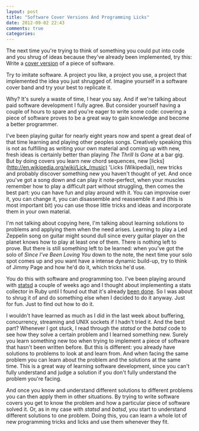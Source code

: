 ```yaml
---
layout: post
title: "Software Cover Versions And Programming Licks"
date: 2012-09-02 22:43
comments: true
categories: 
---
```


The next time you're trying to think of something you could put into code and
you shrug of ideas because they've already been implemented, try this: Write a
[cover version](http://en.wikipedia.org/wiki/Cover_(music)) of a piece of
software.

Try to imitate software. A project you like, a project you use, a project that
implemented the idea you just shrugged of. Imagine yourself in a software cover
band and try your best to replicate it.

Why? It's surely a waste of time, I hear you say. And if we're talking about
paid software development I fully agree. But consider yourself having a couple
of hours to spare and you're eager to write some code: covering a piece
of software proves to be a great way to gain knowledge and become a better
programmer.

I've been playing guitar for nearly eight years now and spent a great deal of
that time learning and playing other peoples songs. Creatively speaking this is
not as fulfilling as writing your own material and coming up with new, fresh
ideas is certainly better than playing *The Thrill Is Gone* at a bar gig. But by
doing covers you learn new chord sequences, new
[licks](http://en.wikipedia.org/wiki/Lick_(music) 'Licks (Wikipedia)), new
tricks and probably discover something new you haven't thought of yet. And once
you've got a song down and can play it note-perfect, when your muscles remember
how to play a difficult part without struggling, then comes the best part: you
can have fun and play around with it. You can improvise over it, you can change
it, you can disassemble and reassemble it and (this is most important bit) you
can use those little tricks and ideas and incorporate them in your own material.

I'm not talking about copying here, I'm talking about learning solutions to
problems and applying them when the need arises. Learning to play a Led Zeppelin
song on guitar might sound dull since every guitar player on the planet knows
how to play at least one of them. There is nothing left to prove. But there is
still something left to be learned: when you've got the solo of *Since I've Been
Loving You* down to the note, the next time your solo spot comes up and you
want have a intense dynamic build-up, try to think of Jimmy Page and how he'd
do it, which tricks he'd use.

You do this with software and programming too. I've been playing around with
[statsd](https://github.com/etsy/statsd 'statsd') a couple of weeks ago and I
thought about implementing a stats collector in Ruby until I found out that it's
already [been done](https://github.com/noahhl/batsd). So I was about to shrug it
of and do something else when I decided to do it anyway. Just for fun. Just to
find out how to do it.

I wouldn't have learned as much as I did in the last week about buffering,
concurrency, streaming and UNIX sockets if I hadn't tried it. And the best part?
Whenever I got stuck, I read through the *statsd* or the *batsd* code to see how
they solve a certain problem and I learned something new. Surely you learn
something new too when trying to implement a piece of software that hasn't been
written before. But this is different: you already have solutions to problems to
look at and learn from. And when facing the same problem you can learn about the
problem and the solutions at the same time. This is a great way of learning software
development, since you can't fully understand and judge a solution if you don't
fully understand the problem you're facing.

And once you know and understand different solutions to different problems you
can then apply them in other situations. By trying to write software covers you
get to know the problem and how a particular piece of software solved it. Or, as
in my case with *statsd* and *batsd*, you start to understand different
solutions to one problem. Doing this, you can learn a whole lot of new
programming tricks and licks and use them whenever they fit.
